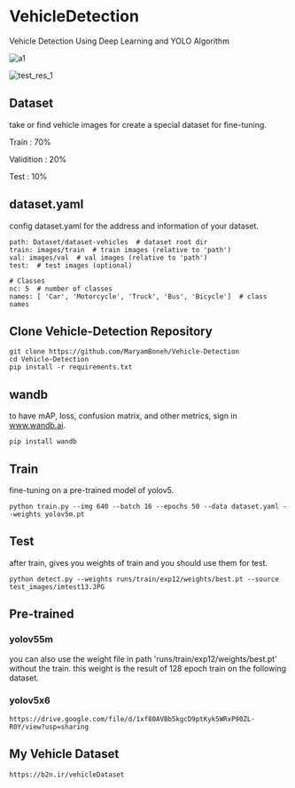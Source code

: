 # VehicleDetection
Vehicle Detection Using Deep Learning and YOLO Algorithm

![a1](https://user-images.githubusercontent.com/72157067/132953532-d7aba17a-2ca8-4703-a9e2-7c314e20f669.png)

![test_res_1](https://user-images.githubusercontent.com/72157067/132954150-720b0c16-586a-4683-b60c-7dc9b4e55e9f.jpg)


## Dataset

take or find vehicle images for create a special dataset for fine-tuning.

Train : 70%

Validition : 20%

Test : 10%


## dataset.yaml

config dataset.yaml for the address and information of your dataset.

```
path: Dataset/dataset-vehicles  # dataset root dir
train: images/train  # train images (relative to 'path')
val: images/val  # val images (relative to 'path')
test:  # test images (optional)

# Classes
nc: 5  # number of classes
names: [ 'Car', 'Motorcycle', 'Truck', 'Bus', 'Bicycle']  # class names

```

## Clone Vehicle-Detection Repository
```
git clone https://github.com/MaryamBoneh/Vehicle-Detection
cd Vehicle-Detection
pip install -r requirements.txt
```

## wandb

to have mAP, loss, confusion matrix, and other metrics, sign in www.wandb.ai.

```
pip install wandb
```

## Train

fine-tuning on a pre-trained model of yolov5.

```
python train.py --img 640 --batch 16 --epochs 50 --data dataset.yaml --weights yolov5m.pt
```

## Test

after train, gives you weights of train and you should use them for test.

```
python detect.py --weights runs/train/exp12/weights/best.pt --source test_images/imtest13.JPG
```

## Pre-trained

### yolov55m
you can also use the weight file in path 'runs/train/exp12/weights/best.pt' without the train.
this weight is the result of 128 epoch train on the following dataset.

### yolov5x6
```
https://drive.google.com/file/d/1xf80AVBb5kgcD9ptKyk5WRxP90ZL-R0Y/view?usp=sharing
```

## My Vehicle Dataset
```
https://b2n.ir/vehicleDataset
```
